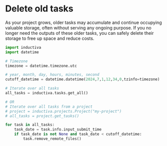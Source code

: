 # Delete old tasks

As your project grows, older tasks may accumulate and continue occupying valuable
storage, often without serving any ongoing purpose. If you no longer need the
outputs of these older tasks, you can safely delete their storage to free up
space and reduce costs.

```python
import inductiva
import datetime

# Timezone
timezone = datetime.timezone.utc

# year, month, day, hours, minutes, second
cutoff_datetime = datetime.datetime(2024,7,1,12,34,0,tzinfo=timezone)

# Iterate over all tasks
all_tasks = inductiva.tasks.get_all()

# OR
# Iterate over all tasks from a project
# project = inductiva.projects.Project("my-project")
# all_tasks = project.get_tasks()

for task in all_tasks:
    task_date = task.info.input_submit_time
    if task_date is not None and task_date < cutoff_datetime:
        task.remove_remote_files()
```
